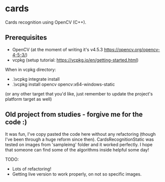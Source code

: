 # cards
Cards recognition using OpenCV (C++).

## Prerequisites
- OpenCV (at the moment of writing it's v4.5.3 https://opencv.org/opencv-4-5-3/)
- vcpkg (setup tutorial: https://vcpkg.io/en/getting-started.html)

When in vcpkg directory:
- .\vcpkg integrate install
- .\vcpkg install opencv opencv:x64-windows-static 
 
(or any other target that you'd like, just remember to update the project's platform target as well)

## Old project from studies - forgive me for the code :)
It was fun, I've copy pasted the code here without any refactoring (though I've been through a huge reform since then).
CardsRecognitionStatic was tested on images from 'sampleimg' folder and it worked perfectly.
I hope that someone can find some of the algorithms inside helpful some day!

TODO:
- Lots of refactoring!
- Getting live version to work properly, on not so specific images.
